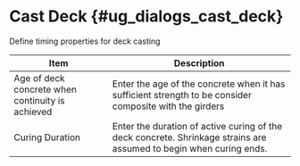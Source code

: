 Cast Deck {#ug_dialogs_cast_deck}
==============================================
Define timing properties for deck casting

Item | Description
-----|---------------
Age of deck concrete when continuity is achieved | Enter the age of the concrete when it has sufficient strength to be consider composite with the girders
Curing Duration | Enter the duration of active curing of the deck concrete. Shrinkage strains are assumed to begin when curing ends.


